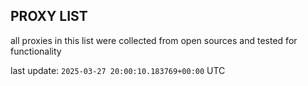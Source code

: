 ## PROXY LIST

all proxies in this list were collected from open sources and tested for functionality

last update: `2025-03-27 20:00:10.183769+00:00` UTC